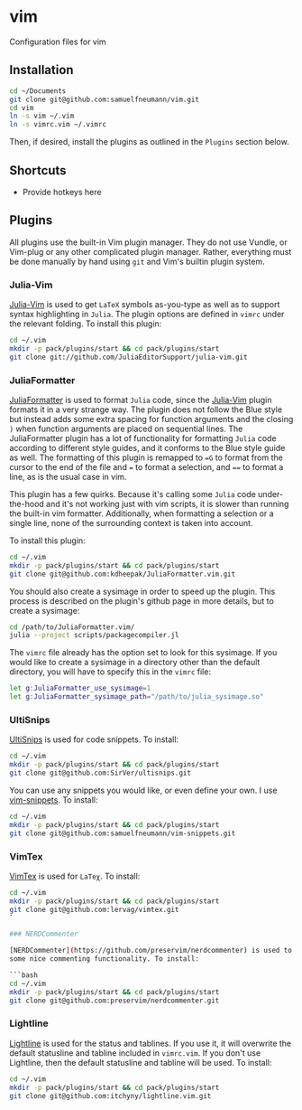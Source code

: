 # vim
Configuration files for vim

## Installation

```bash
cd ~/Documents
git clone git@github.com:samuelfneumann/vim.git
cd vim
ln -s vim ~/.vim
ln -s vimrc.vim ~/.vimrc
```

Then, if desired, install the plugins as outlined in the `Plugins` section
below.

## Shortcuts
- Provide hotkeys here

## Plugins

All plugins use the built-in Vim plugin manager. They do not use Vundle, or
Vim-plug or any other complicated plugin manager. Rather, everything must be
done manually by hand using `git` and Vim's builtin plugin system.

### Julia-Vim

[Julia-Vim](https://github.com/JuliaEditorSupport/julia-vim/tree/master/keymap)
is used to get `LaTeΧ` symbols as-you-type as well as to support syntax
highlighting in `Julia`. The plugin options are defined in
`vimrc` under the relevant folding. To install this plugin:

```bash
cd ~/.vim
mkdir -p pack/plugins/start && cd pack/plugins/start
git clone git://github.com/JuliaEditorSupport/julia-vim.git
```
### JuliaFormatter
[JuliaFormatter](https://github.com/kdheepak/JuliaFormatter.vim) is used to
format `Julia` code, since the
[Julia-Vim](https://github.com/JuliaEditorSupport/julia-vim/tree/master/keymap)
plugin formats it in a very strange way. The plugin does not follow the Blue
style but instead adds some extra spacing for function arguments and the
closing `)` when function arguments are placed on sequential lines.
The JuliaFormatter plugin has a lot of
functionality for formatting `Julia` code according to different style guides,
and it conforms to the Blue style guide as well.
The formatting of this plugin is remapped to `=G` to format from the cursor to
the end of the file and `=` to format a selection, and `==` to format a line,
as is the usual case in vim.

This plugin has a few quirks. Because it's calling some `Julia` code
under-the-hood and it's not working just with vim scripts, it is slower
than running the built-in vim formatter. Additionally, when formatting a
selection or a single line, none of the surrounding context is taken into
account.

To install this plugin:
```bash
cd ~/.vim
mkdir -p pack/plugins/start && cd pack/plugins/start
git clone git@github.com:kdheepak/JuliaFormatter.vim.git
```

You should also create a sysimage in order to speed up the plugin. This process
is described on the plugin's github page in more details, but to create a
sysimage:

```bash
cd /path/to/JuliaFormatter.vim/
julia --project scripts/packagecompiler.jl
```

The `vimrc` file already has the option set to look for this sysimage. If you
would like to create a sysimage in a directory other than the default
directory, you will have to specify this in the `vimrc` file:

```bash
let g:JuliaFormatter_use_sysimage=1
let g:JuliaFormatter_sysimage_path="/path/to/julia_sysimage.so"
```

### UltiSnips
[UltiSnips](https://github.com/SirVer/ultisnips) is used for code snippets. To
install:

```bash
cd ~/.vim
mkdir -p pack/plugins/start && cd pack/plugins/start
git clone git@github.com:SirVer/ultisnips.git
```

You can use any snippets you would like, or even define your own. I use
[vim-snippets](https://github.com/honza/vim-snippets). To install:

```bash
cd ~/.vim
mkdir -p pack/plugins/start && cd pack/plugins/start
git clone git@github.com:samuelfneumann/vim-snippets.git
```

### VimTex
[VimTex](https://github.com/lervag/vimtex) is used for `LaTeχ`. To install:

```bash
cd ~/.vim
mkdir -p pack/plugins/start && cd pack/plugins/start
git clone git@github.com:lervag/vimtex.git
`

### NERDCommenter

[NERDCommenter](https://github.com/preservim/nerdcommenter) is used to provide
some nice commenting functionality. To install:

```bash
cd ~/.vim
mkdir -p pack/plugins/start && cd pack/plugins/start
git clone git@github.com:preservim/nerdcommenter.git
```

### Lightline

[Lightline](https://github.com/itchyny/lightline.vim) is used for the status
and tablines. If you use it, it will overwrite
the default statusline and tabline included in `vimrc.vim`. If you don't use
Lightline, then the default statusline and tabline will be used. To install:

```bash
cd ~/.vim
mkdir -p pack/plugins/start && cd pack/plugins/start
git clone git@github.com:itchyny/lightline.vim.git
```
